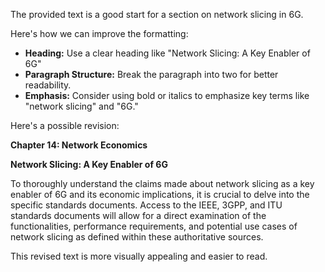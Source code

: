 The provided text is a good start for a section on network slicing in 6G.  

Here's how we can improve the formatting:

* **Heading:**  Use a clear heading like "Network Slicing: A Key Enabler of 6G" 
* **Paragraph Structure:**  Break the paragraph into two for better readability. 
* **Emphasis:** Consider using bold or italics to emphasize key terms like "network slicing" and "6G."

Here's a possible revision:

**Chapter 14: Network Economics**

**Network Slicing: A Key Enabler of 6G**

To thoroughly understand the claims made about network slicing as a key enabler of 6G and its economic implications, it is crucial to delve into the specific standards documents. Access to the IEEE, 3GPP, and ITU standards documents will allow for a direct examination of the functionalities, performance requirements, and potential use cases of network slicing as defined within these authoritative sources. 



This revised text is more visually appealing and easier to read.